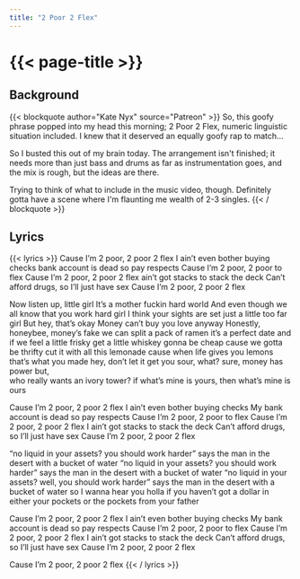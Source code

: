 ```yaml
---
title: "2 Poor 2 Flex"
---
```

# {{< page-title >}}

## Background
{{< blockquote author="Kate Nyx" source="Patreon" >}}
So, this goofy phrase popped into my head this morning; 2 Poor 2 Flex, numeric linguistic situation included. I knew that it deserved an equally goofy rap to match...

So I busted this out of my brain today. The arrangement isn't finished; it needs more than just bass and drums as far as instrumentation goes, and the mix is rough, but the ideas are there.

Trying to think of what to include in the music video, though. Definitely gotta have a scene where I'm flaunting me wealth of 2-3 singles.
{{< / blockquote >}}

## Lyrics
{{< lyrics >}}
Cause I’m 2 poor, 2 poor 2 flex
I ain’t even bother buying checks 
bank account is dead so pay respects
Cause I’m 2 poor, 2 poor to flex
Cause I’m 2 poor, 2 poor 2 flex
ain’t got stacks to stack the deck
Can’t afford drugs, so I’ll just have sex
Cause I’m 2 poor, 2 poor 2 flex

Now listen up, little girl
It’s a mother fuckin hard world
And even though we all know that you work hard girl 
I think your sights are set just a little too far girl
But hey, that’s okay
Money can’t buy you love anyway
Honestly, honeybee, money’s fake
we can split a pack of ramen it’s a perfect date
and if we feel a little frisky
get a little whiskey
gonna be cheap cause we gotta be thrifty 
cut it with all this lemonade
cause when life gives you lemons that’s what you made
hey, don’t let it get you sour, what?
sure, money has power but,  
who really wants an ivory tower? 
if what’s mine is yours, then what’s mine is ours

Cause I’m 2 poor, 2 poor 2 flex
I ain’t even bother buying checks 
My bank account is dead so pay respects
Cause I’m 2 poor, 2 poor to flex
Cause I’m 2 poor, 2 poor 2 flex
I ain’t got stacks to stack the deck
Can’t afford drugs, so I’ll just have sex
Cause I’m 2 poor, 2 poor 2 flex

“no liquid in your assets? you should work harder”
says the man in the desert with a bucket of water
“no liquid in your assets? you should work harder”
says the man in the desert with a bucket of water
“no liquid in your assets? well, you should work harder”
says the man in the desert with a bucket of water
so I wanna hear you holla if you haven’t got a dollar
in either your pockets or the pockets from your father 

Cause I’m 2 poor, 2 poor 2 flex
I ain’t even bother buying checks 
My bank account is dead so pay respects
Cause I’m 2 poor, 2 poor to flex
Cause I’m 2 poor, 2 poor 2 flex
I ain’t got stacks to stack the deck
Can’t afford drugs, so I’ll just have sex
Cause I’m 2 poor, 2 poor 2 flex

Cause I’m 2 poor, 2 poor 2 flex
{{< / lyrics >}}
